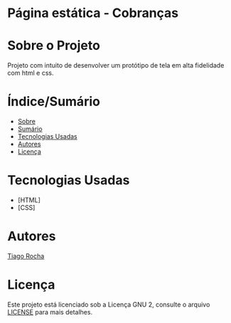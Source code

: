 # Página estática - Cobranças


# Sobre o Projeto

 Projeto com intuito de desenvolver um protótipo de tela em alta fidelidade com html e css.

# Índice/Sumário

* [Sobre](#sobre-o-projeto)
* [Sumário](#índice/sumário)
* [Tecnologias Usadas](#tecnologias-usadas)
* [Autores](#autores)
* [Licença](#licença)

# Tecnologias Usadas

- [HTML]
- [CSS]


# Autores

[Tiago Rocha](https://github.com/T-Babetto)

# Licença

Este projeto está licenciado sob a Licença GNU 2,  consulte o arquivo [LICENSE](LICENSE) para mais detalhes.

